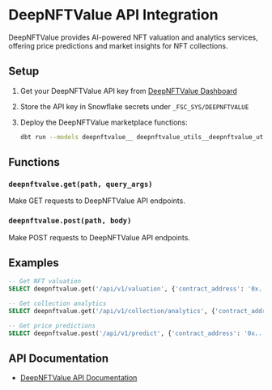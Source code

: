 # DeepNFTValue API Integration

DeepNFTValue provides AI-powered NFT valuation and analytics services, offering price predictions and market insights for NFT collections.

## Setup

1. Get your DeepNFTValue API key from [DeepNFTValue Dashboard](https://deepnftvalue.com/dashboard)

2. Store the API key in Snowflake secrets under `_FSC_SYS/DEEPNFTVALUE`

3. Deploy the DeepNFTValue marketplace functions:
   ```bash
   dbt run --models deepnftvalue__ deepnftvalue_utils__deepnftvalue_utils
   ```

## Functions

### `deepnftvalue.get(path, query_args)`
Make GET requests to DeepNFTValue API endpoints.

### `deepnftvalue.post(path, body)`
Make POST requests to DeepNFTValue API endpoints.

## Examples

```sql
-- Get NFT valuation
SELECT deepnftvalue.get('/api/v1/valuation', {'contract_address': '0x...', 'token_id': '1234'});

-- Get collection analytics
SELECT deepnftvalue.get('/api/v1/collection/analytics', {'contract_address': '0x...'});

-- Get price predictions
SELECT deepnftvalue.post('/api/v1/predict', {'contract_address': '0x...', 'token_ids': [1, 2, 3]});
```

## API Documentation

- [DeepNFTValue API Documentation](https://docs.deepnftvalue.com/)